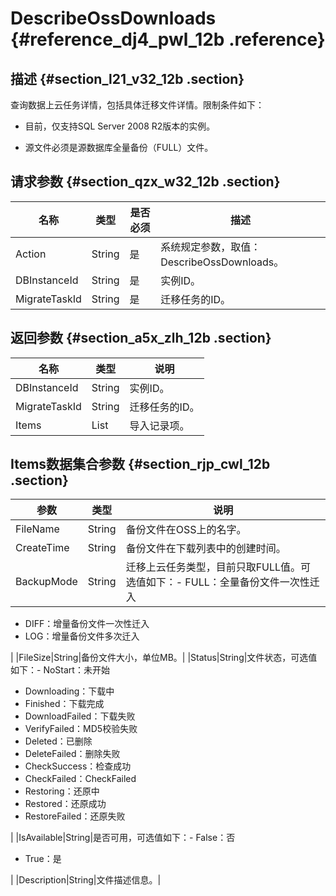 # DescribeOssDownloads {#reference_dj4_pwl_12b .reference}

## 描述 {#section_l21_v32_12b .section}

查询数据上云任务详情，包括具体迁移文件详情。限制条件如下：

-   目前，仅支持SQL Server 2008 R2版本的实例。

-   源文件必须是源数据库全量备份（FULL）文件。


## 请求参数 {#section_qzx_w32_12b .section}

|名称|类型|是否必须|描述|
|--|--|----|--|
|Action|String|是|系统规定参数，取值：DescribeOssDownloads。|
|DBInstanceId|String|是|实例ID。|
|MigrateTaskId|String|是|迁移任务的ID。|

## 返回参数 {#section_a5x_zlh_12b .section}

|名称|类型|说明|
|--|--|--|
|DBInstanceId|String|实例ID。|
|MigrateTaskId|String|迁移任务的ID。|
|Items|List|导入记录项。|

## Items数据集合参数 {#section_rjp_cwl_12b .section}

|参数|类型|说明|
|--|--|--|
|FileName|String|备份文件在OSS上的名字。|
|CreateTime|String|备份文件在下载列表中的创建时间。|
|BackupMode|String|迁移上云任务类型，目前只取FULL值。可选值如下：-   FULL：全量备份文件一次性迁入
-   DIFF：增量备份文件一次性迁入
-   LOG：增量备份文件多次迁入

|
|FileSize|String|备份文件大小，单位MB。|
|Status|String|文件状态，可选值如下：-   NoStart：未开始
-   Downloading：下载中
-   Finished：下载完成
-   DownloadFailed：下载失败
-   VerifyFailed：MD5校验失败
-   Deleted：已删除
-   DeleteFailed：删除失败
-   CheckSuccess：检查成功
-   CheckFailed：CheckFailed
-   Restoring：还原中
-   Restored：还原成功
-   RestoreFailed：还原失败

|
|IsAvailable|String|是否可用，可选值如下：-   False：否
-   True：是

|
|Description|String|文件描述信息。|

